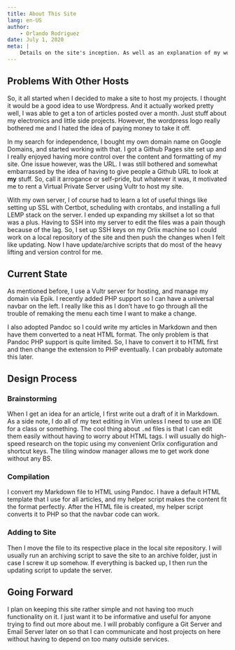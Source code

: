 ```yaml
---
title: About This Site
lang: en-US
author:
	- Orlando Rodriguez
date: July 1, 2020
meta: |
    Details on the site's inception. As well as an explanation of my workflow with [Orlix](https://www.orlandorodriguez.xyz/posts/orlix) and [Pandoc](https://pandoc.org/).
---
```


## Problems With Other Hosts

So, it all started when I decided to make a site to host my projects. I thought it would be a good idea to use Wordpress. And it actually worked pretty well, I was able to get a ton of articles posted over a month. Just stuff about my electronics and little side projects. However, the wordpress logo really bothered me and I hated the idea of paying money to take it off. 

In my search for independence, I bought my own domain name on Google Domains, and started working with that. I got a Github Pages site set up and I really enjoyed having more control over the content and formatting of my site. One issue however, was the URL. I was still bothered and somewhat embarrassed by the idea of having to give people a Github URL to look at **my** stuff. So, call it arrogance or self-pride, but whatever it was, it motivated me to rent a Virtual Private Server using Vultr to host my site.

With my own server, I of course had to learn a lot of useful things like setting up SSL with Certbot, scheduling with crontabs, and installing a full LEMP stack on the server. I ended up expanding my skillset a lot so that was a plus. Having to SSH into my server to edit the files was a pain though because of the lag. So, I set up SSH keys on my Orlix machine so I could work on a local repository of the site and then push the changes when I felt like updating. Now I have update/archive scripts that do most of the heavy lifting and version control for me. 

## Current State

As mentioned before, I use a Vultr server for hosting, and manage my domain via Epik. I recently added PHP support so I can have a universal navbar on the left. I really like this as I don’t have to go through all the trouble of remaking the menu each time I want to make a change. 

I also adopted Pandoc so I could write my articles in Markdown and then have them converted to a neat HTML format. The only problem is that Pandoc PHP support is quite limited. So, I have to convert it to HTML first and then change the extension to PHP eventually. I can probably automate this later.

## Design Process

### Brainstorming

When I get an idea for an article, I first write out a draft of it in Markdown. As a side note, I do all of my text editing in Vim unless I need to use an IDE for a class or something.  The cool thing about `.md` files is that I can edit them easily without having to worry about HTML tags. I will usually do high-speed research on the topic using my convenient Orlix configuration and shortcut keys. The tiling window manager allows me to get work done without any BS. 

### Compilation

I convert my Markdown file to HTML using Pandoc. I have a default HTML template that I use for all articles, and my helper script makes the content fit the format perfectly. After the HTML file is created, my helper script converts it to PHP so that the navbar code can work. 

### Adding to Site

Then I move the file to its respective place in the local site repository. I will usually run an archiving script to save the site to an archive folder, just in case I screw it up somehow. If everything is backed up, I then run the updating script to update the server. 

## Going Forward

I plan on keeping this site rather simple and not having too much functionality on it. I just want it to be informative and useful for anyone trying to find out more about me. I will probably configure a Git Server and Email Server later on so that I can communicate and host projects on here without having to depend on too many outside services.

